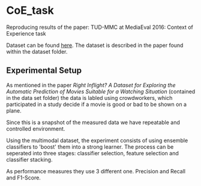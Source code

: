 # CoE_task
Reproducing results of the paper: TUD-MMC at MediaEval 2016: Context of Experience task


Dataset can be found [here](https://www.dropbox.com/sh/j7nunecnzfjrp2r/AAC1BAf5JEv-rGUW9h02L2X2a?dl=0).
The dataset is described in the paper found within the dataset folder. 


## Experimental Setup 

As mentioned in the paper _Right Inflight? A Dataset for Exploring the Automatic Prediction of Movies Suitable for a Watching Situation_ (contained in the data set folder) the data is labled using crowdworkers, which participated in a study decide if a movie is good or bad to be shown on a plane. 

Since this is a snapshot of the measured data we have repeatable and controlled environment. 

Using the multimodal dataset, the experiment consists of using ensemble classifiers to 'boost' them into a strong learner. The process can be seperated into three stages: classifier selection, feature selection and classifier stacking.

As performance measures they use 3 different one. Precision and Recall and F1-Score. 
